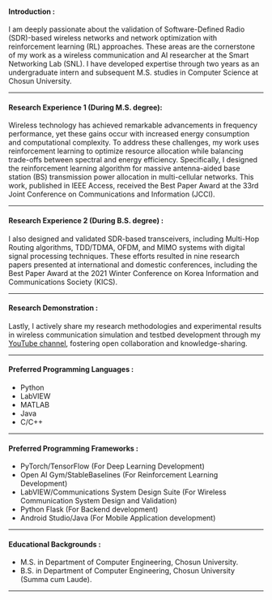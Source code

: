 #### Introduction :
I am deeply passionate about the validation of Software-Defined Radio (SDR)-based wireless networks and network optimization with reinforcement learning (RL) approaches. These areas are the cornerstone of my work as a wireless communication and AI researcher at the Smart Networking Lab (SNL). I have developed expertise through two years as an undergraduate intern and subsequent M.S. studies in Computer Science at Chosun University.
___

#### Research Experience 1 (During M.S. degree):
Wireless technology has achieved remarkable advancements in frequency performance, yet these gains occur with increased energy consumption and computational complexity. To address these challenges, my work uses reinforcement learning to optimize resource allocation while balancing trade-offs between spectral and energy efficiency. Specifically, I designed the reinforcement learning algorithm for massive antenna-aided base station (BS) transmission power allocation in multi-cellular networks. This work, published in IEEE Access, received the Best Paper Award at the 33rd Joint Conference on Communications and Information (JCCI).
___

#### Research Experience 2 (During B.S. degree) : 
I also designed and validated SDR-based transceivers, including Multi-Hop Routing algorithms, TDD/TDMA, OFDM, and MIMO systems with digital signal processing techniques. These efforts resulted in nine research papers presented at international and domestic conferences, including the Best Paper Award at the 2021 Winter Conference on Korea Information and Communications Society (KICS).
___

#### Research Demonstration : 
Lastly, I actively share my research methodologies and experimental results in wireless communication simulation and testbed development through my [YouTube channel](https://www.youtube.com/@youngwooh), fostering open collaboration and knowledge-sharing.
___

#### Preferred Programming Languages : 
* Python
* LabVIEW
* MATLAB
* Java
* C/C++
___

#### Preferred Programming Frameworks :
* PyTorch/TensorFlow (For Deep Learning Development)
* Open AI Gym/StableBaselines (For Reinforcement Learning Development)
* LabVIEW/Communications System Design Suite (For Wireless Communication System Design and Validation)
* Python Flask (For Backend development)
* Android Studio/Java (For Mobile Application development)
___

#### Educational Backgrounds :
* M.S. in Department of Computer Engineering, Chosun University.
* B.S. in Department of Computer Engineering, Chosun University (Summa cum Laude).
___
